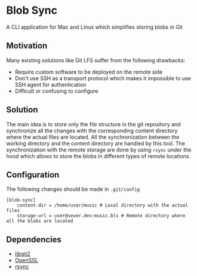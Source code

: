 # Blob Sync

A CLI application for Mac and Linux which simplifies storing blobs in Git

## Motivation

Many existing solutions like Git LFS suffer from the following drawbacks:

* Require custom software to be deployed on the remote side
* Don't use SSH as a transport protocol which makes it impossible to use SSH agent for authentication
* Difficult or confusing to configure

## Solution

The main idea is to store only the file structure in the git repository and synchronize all the changes with the corresponding content directory where the actual files are located.
All the synchronization between the working directory and the content directory are handled by this tool.
The synchronization with the remote storage are done by using `rsync` under the hood which allows to store the blobs in different types of remote locations.

## Configuration

The following changes should be made in `.git/config`

```
[blob-sync]
    content-dir = /home/user/music # Local directory with the actual files
    storage-url = user@sever.dev:music.bls # Remote directory where all the blobs are located
```

## Dependencies

* [libgit2](https://libgit2.org/)
* [OpenSSL](https://www.openssl.org/)
* [rsync](https://github.com/RsyncProject/rsync/)

